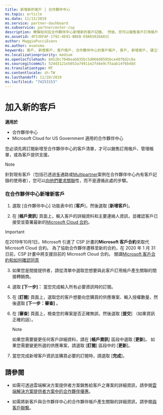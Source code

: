 ```yaml
---
title: 新增新的客戶 | 合作夥伴中心
ms.topic: article
ms.date: 11/13/2019
ms.service: partner-dashboard
ms.subservice: partnercenter-csp
description: 瞭解如何在合作夥伴中心新增新的客戶記錄。 然後，您可以銷售客戶訂用帳戶、管理帳單，或提供客戶支援。
ms.assetid: 4F53DFAF-1792-4E91-BBEB-E9A65026A81C
author: MaggiePucciEvans
ms.author: evansma
keywords: 客戶, 新增客戶, 客戶帳戶, 合作夥伴中心的客戶帳戶, 客戶, 新增客戶, 建立客戶帳戶
ms.localizationpriority: medium
ms.openlocfilehash: 8452bc7040eab835bc5d068d0595bce48f8d2c0a
ms.sourcegitcommit: 524d3121e5053a74911e2fd4e9cf5aab14f6b48d
ms.translationtype: MT
ms.contentlocale: zh-TW
ms.lasthandoff: 11/20/2019
ms.locfileid: "74253153"
---
```

# <a name="add-a-new-customer"></a>加入新的客戶

**適用於**

-  合作夥伴中心
-  Microsoft Cloud for US Government 適用的合作夥伴中心

您必須先將訂閱新增至合作夥伴中心的客戶清單，才可以銷售訂用帳戶、管理帳單，或為客戶提供支援。

>[!NOTE]
>針對現有客戶（包括已透過[多](multichannel.md)通路或[Multipartner](multipartner.md)案例在合作夥伴中心內有客戶記錄的使用者），您可以[向他們要求關聯](request-a-relationship-with-a-customer.md)性，而不是遵循此處的步驟。

### <a name="to-add-a-new-customer-in-partner-center"></a>在合作夥伴中心新增新客戶

1. 選取 [合作夥伴中心] 功能表中的 [**客戶**]，然後選取 [**新增客戶**]。

2. 在 [**帳戶資訊**] 頁面上，輸入客戶的詳細資料和主要連絡人資訊，並確認客戶已接受並簽署最新的[Microsoft Cloud 合約](agreements.md)。

>[!IMPORTANT] 
> 在2019年10月1日，Microsoft 引進了 CSP 計畫的**Microsoft 客戶合約**來取代 Microsoft Cloud 合約。 為了協助合作夥伴遷移至新的合約，在 2020 年 1 月 31 日前，CSP 計畫中將支援目前的 Microsoft Cloud 合約。 閱讀[Microsoft 客戶合約和如何確認同意](confirm-customer-consent.md)
  
3. 如果您是間接提供者，請從清單中選取您想要與此客戶訂用帳戶產生關聯的間接轉銷商。

4. 選取 **[下一步]：** 當您完成輸入所有必要資訊時的訂閱。

5. 在 [**訂閱**] 頁面上，選取您的客戶想要向您購買的供應專案、輸入授權數量，然後選取 **[下一步：審查]** 。

6. 在 [**審查**] 頁面上，檢查您的專案是否正確無誤，然後選取 [**提交**] （如果資訊正確的話）。

    >[!NOTE]
    >如果您需要變更任何客戶詳細資料，請在 [**帳戶資訊**] 區段中選取 [**更新**]。 如果您需要變更所選的供應專案，請選取 [**訂閱**] 區段中的 [**更新**]。

7. 當您完成新增客戶資訊並購買必要的訂閱時，請選取 [**完成**]。

## <a name="see-also"></a>請參閱

- 如需可透過雲端解決方案提供者方案銷售給客戶之專案的詳細資訊，請參閱[雲端解決方案提供者方案中的合作夥伴優惠](csp-offers.md)。

- 如需將新客戶與合作夥伴中心的合作夥伴帳戶產生關聯的詳細資訊，請參閱[與客戶聯繫](customer-accounts.md)。